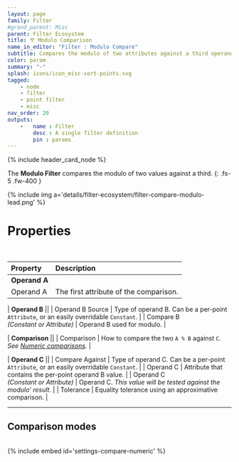 ```yaml
---
layout: page
family: Filter
#grand_parent: Misc
parent: Filter Ecosystem
title: 🝖 Modulo Comparison
name_in_editor: "Filter : Modulo Compare"
subtitle: Compares the modulo of two attributes against a third operand, with configurable comparisons and tolerance.
color: param
summary: "-"
splash: icons/icon_misc-sort-points.svg
tagged: 
    - node
    - filter
    - point filter
    - misc
nav_order: 20
outputs:
    -   name : Filter
        desc : A single filter definition
        pin : params
---
```


{% include header_card_node %}

The **Modulo Filter** compares the modulo of two values against a third.
{: .fs-5 .fw-400 } 


{% include img a='details/filter-ecosystem/filter-compare-modulo-lead.png' %}

# Properties
<br>

| Property       | Description          |
|:-------------|:------------------|
| **Operand A**          ||
| Operand A          | The first attribute of the comparison. |

| **Operand B**          ||
| Operand B Source          |  Type of operand B. Can be a per-point `Attribute`, or an easily overridable `Constant`. |
| Compare B <br>*(Constant or Attribute)* | Operand B used for modulo. |

| **Comparison**          ||
| Comparison | How to compare the two `A % B` against `C`.<br>*See [Numeric comparisons](/PCGExtendedToolkit/doc-general/comparisons.html#numeric-comparisons).* |

| **Operand C**          ||
| Compare Against | Type of operand C. Can be a per-point `Attribute`, or an easily overridable `Constant`. |
| Operand C | Attribute that contains the per-point operand B value. |
| Operand C <br>*(Constant or Attribute)* | Operand C. *This value will be tested against the modulo' result.* |
| Tolerance | Equality tolerance using an approximative comparison. |

---
## Comparison modes
<br>
{% include embed id='settings-compare-numeric' %}